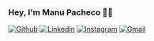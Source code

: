 ### Hey, I'm Manu Pacheco 🖖🏻

[![Github](https://img.shields.io/badge/-Github-000?style=flat&logo=Github&logoColor=white)](https://github.com/manupacheco)
[![Linkedin](https://img.shields.io/badge/-LinkedIn-blue?style=flat&logo=Linkedin&logoColor=white)](https://www.linkedin.com/in/mpachecopal/)
[![Instagram](https://img.shields.io/badge/-Instagram-c13584?style=flat&labelColor=c13584&logo=instagram&logoColor=white)](https://www.instagram.com/emeeneu/)
[![Gmail](https://img.shields.io/badge/-Gmail-c14438?style=flat&logo=Gmail&logoColor=white)](mailto:mpachecopal@gmail.com)
